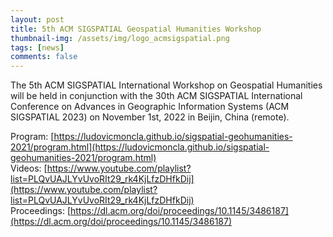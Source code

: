 ```yaml
---
layout: post
title: 5th ACM SIGSPATIAL Geospatial Humanities Workshop
thumbnail-img: /assets/img/logo_acmsigspatial.png
tags: [news]
comments: false
---
```



The 5th ACM SIGSPATIAL International Workshop on Geospatial Humanities will be held in conjunction with the 30th ACM SIGSPATIAL International Conference on Advances in Geographic Information Systems (ACM SIGSPATIAL 2023) on November 1st, 2022 in Beijin, China (remote).


Program: [https://ludovicmoncla.github.io/sigspatial-geohumanities-2021/program.html](https://ludovicmoncla.github.io/sigspatial-geohumanities-2021/program.html)  
Videos: [https://www.youtube.com/playlist?list=PLQvUAJLYvUvoRIt29_rk4KjLfzDHfkDij](https://www.youtube.com/playlist?list=PLQvUAJLYvUvoRIt29_rk4KjLfzDHfkDij)  
Proceedings: [https://dl.acm.org/doi/proceedings/10.1145/3486187](https://dl.acm.org/doi/proceedings/10.1145/3486187)